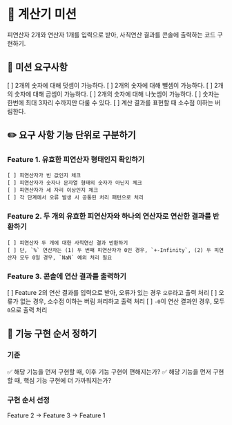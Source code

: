 # 🧮 계산기 미션

피연산자 2개와 연산자 1개를 입력으로 받아, 사칙연산 결과를 콘솔에 출력하는 코드 구현하기.

## 🎯 미션 요구사항

[ ] 2개의 숫자에 대해 덧셈이 가능하다.
[ ] 2개의 숫자에 대해 뺄셈이 가능하다.
[ ] 2개의 숫자에 대해 곱셈이 가능하다.
[ ] 2개의 숫자에 대해 나눗셈이 가능하다.
[ ] 숫자는 한번에 최대 3자리 수까지만 다룰 수 있다.
[ ] 계산 결과를 표현할 때 소수점 이하는 버림한다.

## ✏️ 요구 사항 기능 단위로 구분하기

### Feature 1. 유효한 피연산자 형태인지 확인하기

    [ ] 피연산자가 빈 값인지 체크
    [ ] 피연산자가 숫자나 문자열 형태의 숫자가 아닌지 체크
    [ ] 피연산자가 세 자리 이상인지 체크
    [ ] 각 단계에서 오류 발생 시 공통된 처리 패턴으로 처리

### Feature 2. 두 개의 유효한 피연산자와 하나의 연산자로 연산한 결과를 반환하기

    [ ] 피연산자 두 개에 대한 사칙연산 결과 반환하기
    [ ] 단, `%` 연산자는 (1) 두 번째 피연산자가 0인 경우, `+-Infinity`, (2) 두 피연산자 모두 0일 경우, `NaN` 예외 처리 필요

### Feature 3. 콘솔에 연산 결과를 출력하기

[ ] Feature 2의 연산 결과를 입력으로 받아, 오류가 있는 경우 `오류`라고 출력 처리
[ ] 오류가 없는 경우, 소수점 이하는 버림 처리하고 출력 처리
[ ] `-0`이 연산 결과인 경우, 모두 `0`으로 출력 처리

## 🔢 기능 구현 순서 정하기

### 기준

✅ 해당 기능을 먼저 구현할 때, 이후 기능 구현이 편해지는가?
✅ 해당 기능을 먼저 구현할 때, 핵심 기능 구현에 더 가까워지는가?

### 구현 순서 선정

Feature 2 -> Feature 3 -> Feature 1
